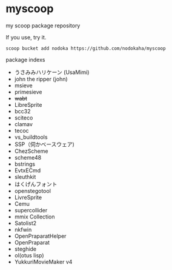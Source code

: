 # myscoop
my scoop package repository

If you use, try it.

```
scoop bucket add nodoka https://github.com/nodokaha/myscoop
```

package indexs

- うさみみハリケーン (UsaMimi)
- john the ripper (john)
- msieve
- primesieve
- ~~wabt~~
- LibreSprite
- bcc32
- sciteco
- clamav
- tecoc
- vs_buildtools
- SSP（伺かベースウェア)
- ChezScheme
- scheme48
- bstrings
- EvtxECmd
- sleuthkit
- はくげんフォント
- openstegotool
- LivreSprite
- Cemu
- supercollider
- mmix Collection
- Satolist2
- nkfwin
- OpenPraparatHelper
- OpenPraparat
- steghide
- ol(otus lisp)
- YukkuriMovieMaker v4
